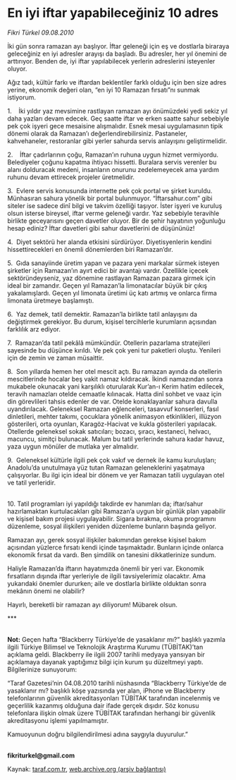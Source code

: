 # En iyi iftar yapabileceğiniz 10 adres

*Fikri Türkel 09.08.2010*

<div class="yazi"><p>İki gün sonra ramazan ayı başlıyor. İftar geleneği için eş ve dostlarla biraraya geleceğiniz en iyi adresler arayışı da başladı. Bu adresler, her yıl önemini de arttırıyor. Benden de, iyi iftar yapılabilecek yerlerin adreslerini isteyenler oluyor. </p>
<p>Ağız tadı, kültür farkı ve iftardan beklentiler farklı olduğu için ben size adres yerine, ekonomik değeri olan, “en iyi 10 Ramazan fırsatı”nı sunmak istiyorum. </p>
<p>1.    İki yıldır yaz mevsimine rastlayan ramazan ayı önümüzdeki yedi sekiz yıl daha yazları devam edecek. Geç saatte iftar ve erken saatte sahur sebebiyle pek çok işyeri gece mesaisine alışmalıdır. Esnek mesai uygulamasının tipik dönemi olarak da Ramazan’ı değerlendirebilirsiniz. Pastaneler, kahvehaneler, restoranlar gibi yerler sahurda servis anlayışını geliştirmelidir. </p>
<p>2.    İftar çadırlarının çoğu, Ramazan’ın ruhuna uygun hizmet vermiyordu. Belediyeler çoğunu kapatma ihtiyacı hissetti. Buralara servis verenler bu alanı dolduracak medeni, insanların onurunu zedelemeyecek ama yardım ruhunu devam ettirecek projeler üretmelidir. </p>
<p>3.  Evlere servis konusunda internette pek çok portal ve şirket kuruldu. Münhasıran sahura yönelik bir portal bulunmuyor. “İftarsahur.com” gibi siteler ise sadece dinî bilgi ve takvim özelliği taşıyor. İster işyeri ve kuruluş olsun isterse bireysel, iftar verme geleneği vardır. Yaz sebebiyle teravihle birlikte geceyarısını geçen davetler oluyor. Bir de şehir hayatının yoğunluğu hesap ediniz? İftar davetleri gibi sahur davetlerini de düşününüz!</p>
<p>4.  Diyet sektörü her alanda etkisini sürdürüyor. Diyetisyenlerin kendini hissettirecekleri en önemli dönemlerden biri Ramazan’dır.</p>
<p>5.  Gıda sanayiinde üretim yapan ve pazara yeni markalar sürmek isteyen şirketler için Ramazan’ın ayırt edici bir avantajı vardır. Özellikle içecek sektöründeyseniz, yaz dönemine rastlayan Ramazan pazara girmek için ideal bir zamandır. Geçen yıl Ramazan’la limonatacılar büyük bir çıkış yakalamışlardı. Geçen yıl limonata üretimi üç katı artmış ve onlarca firma limonata üretmeye başlamıştı. </p>
<p>6.  Yaz demek, tatil demektir. Ramazan’la birlikte tatil anlayışını da değiştirmek gerekiyor. Bu durum, kişisel tercihlerle kurumların açısından farklılık arz ediyor. </p>
<p>7.  Ramazan’da tatil pekâlâ mümkündür. Otellerin pazarlama stratejileri sayesinde bu düşünce kırıldı. Ve pek çok yeni tur paketleri oluştu. Yenileri için de zemin ve zaman müsaittir. </p>
<p>8.  Son yıllarda hemen her otel mescit açtı. Bu ramazan ayında da otellerin mescitlerinde hocalar beş vakit namaz kıldıracak. İkindi namazından sonra mukabele okunacak yani karşılıklı oturularak Kur’an-ı Kerim hatim edilecek, teravih namazları otelde cemaatle kılınacak. Hatta dinî sohbet ve vaaz için din görevlileri tahsis edenler de var. Otelde konaklayanlar sahura davulla uyandırılacak. Geleneksel Ramazan eğlenceleri, tasavvuf konserleri, fasıl dinletileri, mehter takımı, çocuklara yönelik animasyon etkinlikleri, illüzyon gösterileri, orta oyunları, Karagöz-Hacivat ve kukla gösterileri yapılacak. Otellerde geleneksel sokak satıcıları; bozacı, şıracı, kestaneci, helvacı, macuncu, simitçi bulunacak. Malum bu tatil yerlerinde sahura kadar havuz, yaza uygun mönüler de mutlaka yer almalıdır. </p>
<p>9.  Geleneksel kültürle ilgili pek çok vakıf ve dernek ile kamu kuruluşları; Anadolu’da unutulmaya yüz tutan Ramazan geleneklerini yaşatmaya çalışıyorlar. Bu ilgi için ideal bir dönem ve yer Ramazan tatili uygulayan otel ve tatil yerleridir. </p>
<p>      <br/>10. Tatil programları iyi yapıldığı takdirde ev hanımları da; iftar/sahur hazırlamaktan kurtulacakları gibi Ramazan’a uygun bir günlük plan yapabilir ve kişisel bakım projesi uygulayabilir. Sigara bırakma, okuma programını düzenleme, sosyal ilişkileri yeniden düzenleme bunların başında geliyor. </p>
<p>Ramazan ayı, gerek sosyal ilişkiler bakımından gerekse kişisel bakım açısından yüzlerce fırsatı kendi içinde taşımaktadır. Bunların içinde onlarca ekonomik fırsat da vardı. Ben şimdilik on tanesini dikkatlerinize sundum. </p>
<p>Haliyle Ramazan’da iftarın hayatımızda önemli bir yeri var. Ekonomik fırsatların dışında iftar yerleriyle de ilgili tavsiyelerimiz olacaktır. Ama yukarıdaki önemler dururken; aile ve dostlarla birlikte olduktan sonra mekânın önemi ne olabilir?</p>
<p>Hayırlı, bereketli bir ramazan ayı diliyorum! Mübarek olsun.</p>
<p>***</p>
<p> <br/><b>Not:</b> Geçen hafta “Blackberry Türkiye’de de yasaklanır mı?” başlıklı yazımla ilgili Türkiye Bilimsel ve Teknolojik Araştırma Kurumu (TÜBİTAK)’tan açıklama geldi. Blackberry ile ilgili 2007 tarihli medyaya yansıyan bir açıklamaya dayanak yaptığımız bilgi için kurum şu düzeltmeyi yaptı. Bilgilerinize sunuyorum:</p>
<p>“Taraf Gazetesi’nin 04.08.2010 tarihli nüshasında “Blackberry Türkiye’de de yasaklanır mı? başlıklı köşe yazısında yer alan, iPhone ve Blackberry telefonlarının güvenlik akreditasyonları TÜBİTAK tarafından incelenmiş ve geçerlilik kazanmış olduğuna dair ifade gerçek dışıdır. Söz konusu telefonlara ilişkin olmak üzere TÜBİTAK tarafından herhangi bir güvenlik akreditasyonu işlemi yapılmamıştır.</p>
<p>Kamuoyunun doğru bilgilendirilmesi adına saygıyla duyurulur.”</p>
<p><b><br/>fikriturkel@gmail.com</b></p>
</div>

Kaynak: [taraf.com.tr](http://www.taraf.com.tr:80/fikri-turkel/makale-en-iyi-iftar-yapabileceginiz-10-adres.htm), [web.archive.org (arşiv bağlantısı)](http://web.archive.org/web/20100815055646/http://www.taraf.com.tr:80/fikri-turkel/makale-en-iyi-iftar-yapabileceginiz-10-adres.htm)
